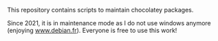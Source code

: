 This repository contains scripts to maintain chocolatey packages.

Since 2021, it is in maintenance mode as I do not use windows anymore (enjoying www.debian.fr).
Everyone is free to use this work!
